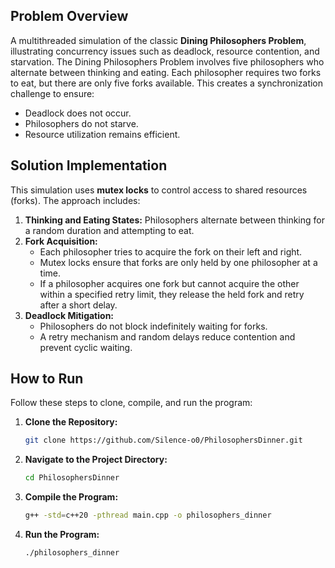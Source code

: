 ## Problem Overview
A multithreaded simulation of the classic **Dining Philosophers Problem**, illustrating concurrency issues such as deadlock, resource contention, and starvation.
The Dining Philosophers Problem involves five philosophers who alternate between thinking and eating. Each philosopher requires two forks to eat, but there are only five forks available. This creates a synchronization challenge to ensure:

- Deadlock does not occur.
- Philosophers do not starve.
- Resource utilization remains efficient.

## Solution Implementation

This simulation uses **mutex locks** to control access to shared resources (forks). The approach includes:

1. **Thinking and Eating States:** Philosophers alternate between thinking for a random duration and attempting to eat.
2. **Fork Acquisition:**
   - Each philosopher tries to acquire the fork on their left and right.
   - Mutex locks ensure that forks are only held by one philosopher at a time.
   - If a philosopher acquires one fork but cannot acquire the other within a specified retry limit, they release the held fork and retry after a short delay.
3. **Deadlock Mitigation:**
   - Philosophers do not block indefinitely waiting for forks.
   - A retry mechanism and random delays reduce contention and prevent cyclic waiting.

## How to Run

Follow these steps to clone, compile, and run the program:
1. **Clone the Repository:**
   ```bash
   git clone https://github.com/Silence-o0/PhilosophersDinner.git
   ```
2. **Navigate to the Project Directory:**
   ```bash
   cd PhilosophersDinner
   ```
3. **Compile the Program:**
   ```bash
   g++ -std=c++20 -pthread main.cpp -o philosophers_dinner
   ```
4. **Run the Program:**
   ```bash
   ./philosophers_dinner
   ```

